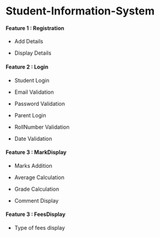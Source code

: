 # Student-Information-System

#### Feature 1 : Registration
  
  * Add Details
  
  * Display Details
  
#### Feature 2 : Login

   * Student Login
  
   * Email Validation
   
   * Password Validation
   
   * Parent Login
   
   * RollNumber Validation
   
   * Date Validation
   
#### Feature 3 : MarkDisplay
    
   * Marks Addition
   
   * Average Calculation
   
   * Grade Calculation
   
   * Comment Display
   
#### Feature 3 : FeesDisplay
    
   * Type of fees display 
   
  